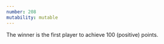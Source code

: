 ```yaml
---
number: 208
mutability: mutable
---
```


The winner is the first player to achieve 100 (positive) points.
